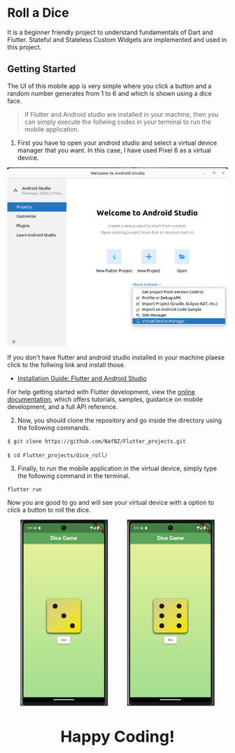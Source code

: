 # Roll a Dice

It is a beginner friendly project to understand fundamentals of Dart and Flutter. Stateful and Stateless Custom Widgets are implemented and used in this project. 

## Getting Started

The UI of this mobile app is very simple where you click a button and a random number generates from 1 to 6 and which is shown using a dice face.

> If Flutter and Android studio are installed in your machine, then you can simply execute the follwing codes in your terminal to run the mobile application.



1. First you have to open your android studio and select a virtual device manager that you want. In this case, I have used Pixel 6 as a virtual device.

<p align="center">
  <img src="assets/githubImage/vd.png" />
</p>

If you don't have flutter and android studio installed in your machine plaese click to the follwing link and install those.
- [Installation Guide: Flutter and Android Studio](https://docs.flutter.dev/get-started/install/linux)


For help getting started with Flutter development, view the
[online documentation](https://docs.flutter.dev/), which offers tutorials,
samples, guidance on mobile development, and a full API reference.


2. Now, you should clone the repository and go inside the directory using the following commands.

```
$ git clone https://github.com/NafBZ/Flutter_projects.git

$ cd Flutter_projects/dice_roll/
```
3. Finally, to run the mobile application in the virtual device, simply type the following command in the terminal.

```
flutter run
```
Now you are good to go and will see your virtual device with a option to click a button to roll the dice.

<p align="center">
  <img src="assets/githubImage/three.png" alt="Image 1" width="200" />
  &nbsp;&nbsp;&nbsp;&nbsp;&nbsp;&nbsp;&nbsp;&nbsp;&nbsp;
  <img src="assets/githubImage/four.png" alt="Image 2" width="200" />
</p>

&nbsp;&nbsp;&nbsp;&nbsp;&nbsp;&nbsp;&nbsp;&nbsp;&nbsp;

<p align="center">
  <span style="font-size: 36px; font-weight: bold;">Happy Coding!</span>
</p>